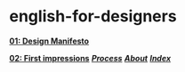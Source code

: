 # english-for-designers

**[01: Design Manifesto](01-design-manifesto)**


**[02: First impressions](02-first-impressions)**
   ***[Process](process.md)***
   ***[About](about.md)***
   ***[Index](index.md)***



